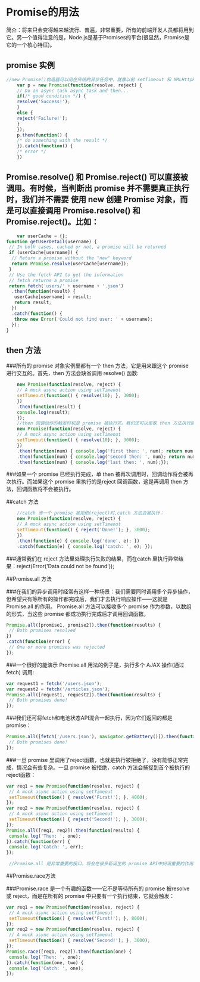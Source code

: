 # Promise的用法
简介：将来只会变得越来越流行、普遍，非常重要，所有的前端开发人员都将用到它。另一个值得注意的是，Node.js是基于Promises的平台(很显然，Promise是它的一个核心特征)。

## promise 实例

```js
//new Promise()构造器可以用在传统的异步任务中，就像以前 setTimeout 和 XMLHttpRequest 的用法一样。一个新的 Promise 使用 new 关键字生成，同时，这个 Promises 提供了 resolve 和 reject 函数让我们执行回调操作：
    var p = new Promise(function(resolve, reject) {
    // Do an async task async task and then...
    if(/* good condition */) {
    resolve('Success!');
    }
    else {
    reject('Failure!');
    }
    });
    p.then(function() { 
    /* do something with the result */
    }).catch(function() {
    /* error */
    })

```
## Promise.resolve() 和 Promise.reject() 可以直接被调用。有时候，当判断出 promise 并不需要真正执行时，我们并不需要 使用 new 创建 Promise 对象，而是可以直接调用 Promise.resolve() 和 Promise.reject()。比如：

```js
    var userCache = {};
function getUserDetail(username) {
 // In both cases, cached or not, a promise will be returned
 if (userCache[username]) {
  // Return a promise without the "new" keyword
  return Promise.resolve(userCache[username]);
 }
 // Use the fetch API to get the information
 // fetch returns a promise
 return fetch('users/' + username + '.json')
  .then(function(result) {
   userCache[username] = result;
   return result;
  })
  .catch(function() {
   throw new Error('Could not find user: ' + username);
  });
}
```

## then 方法

###所有的 promise 对象实例里都有一个 then 方法，它是用来跟这个 promise 进行交互的。首先，then 方法会缺省调用 resolve() 函数:

```js
    new Promise(function(resolve, reject) {
    // A mock async action using setTimeout
    setTimeout(function() { resolve(10); }, 3000);
    })
    .then(function(result) {
    console.log(result);
    });
    //then 回调动作的触发时机是 promise 被执行完。我们还可以串联 then 方法执行回调操作：
    new Promise(function(resolve, reject) { 
    // A mock async action using setTimeout
    setTimeout(function() { resolve(10); }, 3000);
    })
    .then(function(num) { console.log('first then: ', num); return num * 2; })
    .then(function(num) { console.log('second then: ', num); return num * 2; })
    .then(function(num) { console.log('last then: ', num);});
```
###如果一个 promise 已经执行完成，单 then 被再次调用时，回调动作将会被再次执行。而如果这个 promise 里执行的是reject 回调函数，这是再调用 then 方法，回调函数将不会被执行。

##catch 方法

```js
    //catch 当一个 promise 被拒绝(reject)时,catch 方法会被执行：
    new Promise(function(resolve, reject) {
    // A mock async action using setTimeout
    setTimeout(function() { reject('Done!'); }, 3000);
    })
    .then(function(e) { console.log('done', e); })
    .catch(function(e) { console.log('catch: ', e); });
```
###通常我们在 reject 方法里处理执行失败的结果，而在catch 里执行异常结果：reject(Error('Data could not be found'));

##Promise.all 方法

###在我们的异步调用时经常有这样一种场景：我们需要同时调用多个异步操作，但希望只有等所有的操作都完成后，我们才去执行响应操作——这就是 Promise.all 的作用。 Promise.all 方法可以接收多个 promise 作为参数，以数组的形式，当这些 promise 都成功执行完成后才调用回调函数。

```js
Promise.all([promise1, promise2]).then(function(results) {
 // Both promises resolved
})
.catch(function(error) {
 // One or more promises was rejected
});
```

###一个很好的能演示 Promise.all 用法的例子是，执行多个 AJAX 操作(通过 fetch) 调用:

```js
var request1 = fetch('/users.json');
var request2 = fetch('/articles.json');
Promise.all([request1, request2]).then(function(results) {
 // Both promises done!
});
```
###我们还可将fetch和电池状态API混合一起执行，因为它们返回的都是 promise：

```js
Promise.all([fetch('/users.json'), navigator.getBattery()]).then(function(results) {
 // Both promises done!
});
```

###一旦 promise 里调用了reject函数，也就是执行被拒绝了，没有能够正常完成，情况会有些复杂。一旦 promise 被拒绝，catch 方法会捕捉到首个被执行的reject函数：

```js
var req1 = new Promise(function(resolve, reject) { 
 // A mock async action using setTimeout
 setTimeout(function() { resolve('First!'); }, 4000);
});
var req2 = new Promise(function(resolve, reject) { 
 // A mock async action using setTimeout
 setTimeout(function() { reject('Second!'); }, 3000);
});
Promise.all([req1, req2]).then(function(results) {
 console.log('Then: ', one);
}).catch(function(err) {
 console.log('Catch: ', err);
});
 
 //Promise.all 是非常重要的接口，将会在很多新诞生的 promise API中扮演重要的作用。
```

##Promise.race方法

###Promise.race 是一个有趣的函数——它不是等待所有的 promise 被resolve 或 reject，而是在所有的 promise 中只要有一个执行结束，它就会触发：

```js
var req1 = new Promise(function(resolve, reject) { 
 // A mock async action using setTimeout
 setTimeout(function() { resolve('First!'); }, 8000);
});
var req2 = new Promise(function(resolve, reject) { 
 // A mock async action using setTimeout
 setTimeout(function() { resolve('Second!'); }, 3000);
});
Promise.race([req1, req2]).then(function(one) {
 console.log('Then: ', one);
}).catch(function(one, two) {
 console.log('Catch: ', one);
});
```